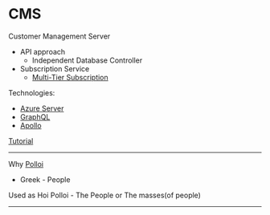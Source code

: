 ﻿# CMS
Customer Management Server

* API approach
    * Independent Database Controller
* Subscription Service
    * [Multi-Tier Subscription]('../Subscription.md')


Technologies:

* [Azure Server]('')
* [GraphQL]('')
* [Apollo]('')

[Tutorial]('https://www.youtube.com/watch?v=7R33hGFV4f0')

---

Why [Polloi]('https://en.wiktionary.org/wiki/%CF%80%CE%BF%CE%BB%CE%BB%CE%BF%CE%AF')

* Greek - People

Used as Hoi Polloi - The People or The masses(of people)

---
